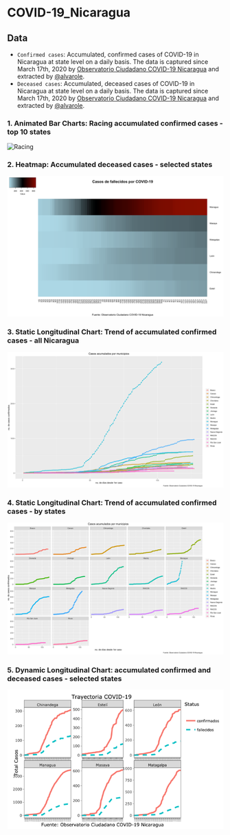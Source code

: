 # COVID-19_Nicaragua

## Data
- `Confirmed cases`: Accumulated, confirmed cases of COVID-19 in Nicaragua at state level on a daily basis. The data is captured since March 17th, 2020 by [Observatorio Ciudadano COVID-19 Nicaragua](https://observatorioni.org/) and extracted by [@alvarole](https://github.com/alvarole/shinden/blob/master/covid19/data/observatorioNic_confirmados.csv).
- `Deceased cases`: Accumulated, deceased cases of COVID-19 in Nicaragua at state level on a daily basis. The data is captured since March 17th, 2020 by [Observatorio Ciudadano COVID-19 Nicaragua](https://observatorioni.org/) and extracted by [@alvarole](https://github.com/alvarole/shinden/blob/master/covid19/data/observatorioNic_fallecidos.csv).

### 1. Animated Bar Charts: Racing accumulated confirmed cases - top 10 states
![Racing](https://github.com/quinrod/COVID-19_Nicaragua/blob/master/covid19.gif)

### 2. Heatmap: Accumulated deceased cases - selected states
![Heatmap](https://github.com/quinrod/COVID-19_Nicaragua/blob/master/mapa%20de%20calor.png)

### 3. Static Longitudinal Chart: Trend of accumulated confirmed cases - all Nicaragua
![All Nicaragua](https://github.com/quinrod/COVID-19_Nicaragua/blob/master/todos%20en%20una.png)

### 4. Static Longitudinal Chart: Trend of accumulated confirmed cases - by states
![By States](https://github.com/quinrod/COVID-19_Nicaragua/blob/master/por%20municipio.png)

### 5. Dynamic Longitudinal Chart: accumulated confirmed and deceased cases - selected states
![Dinamico](https://github.com/quinrod/COVID-19_Nicaragua/blob/master/dinamo.png)


